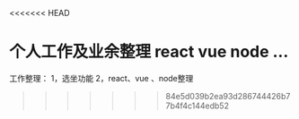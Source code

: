 <<<<<<< HEAD
###
个人工作及业余整理
react
vue
node
...
=======
工作整理：
1，选坐功能
2，react、vue 、node整理		    
>>>>>>> 84e5d039b2ea93d286744426b77b4f4c144edb52
